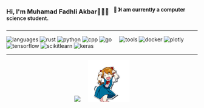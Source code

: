 ### Hi, I'm Muhamad Fadhli Akbar👋🧑‍💻 &nbsp;&nbsp;<sup>👾 &#12299;I am currently a computer science student.</sup>

---

![languages](https://img.shields.io/static/v1?label=&message=Languages:&color=111&style=flat-square)
![rust](https://img.shields.io/static/v1?logo=r&label=&message=Rust&color=36465D&logoColor=AAA&style=flat-square)
![python](https://img.shields.io/static/v1?logo=python&label=&message=Python&color=36465D&logoColor=AAA&style=flat-square)
![cpp](https://img.shields.io/static/v1?logo=cplusplus&label=&message=CPP&color=36465D&logoColor=AAA&style=flat-square&link=)
![go](https://img.shields.io/static/v1?logo=go&label=&message=Go&color=36465D&logoColor=AAA&style=flat-square&link=)
&nbsp;&nbsp;&nbsp;
![tools](https://img.shields.io/static/v1?label=&message=Tools:&color=111&style=flat-square)
![docker](https://img.shields.io/static/v1?logo=docker&label=&message=Docker&color=36465D&logoColor=AAA&style=flat-square)
![plotly](https://img.shields.io/static/v1?logo=plotly&label=&message=Plotly&color=36465D&logoColor=AAA&style=flat-square)
![tensorflow](https://img.shields.io/static/v1?logo=tensorflow&label=&message=TensorFlow&color=36465D&logoColor=AAA&style=flat-square)
![scikitlearn](https://img.shields.io/static/v1?logo=scikitlearn&label=&message=Scikit-Learn&color=36465D&logoColor=AAA&style=flat-square)
![keras](https://img.shields.io/static/v1?logo=keras&label=&message=Keras&color=36465D&logoColor=AAA&style=flat-square)
&nbsp;&nbsp;&nbsp;

---

<!-- https://github-profile-summary-cards.vercel.app/demo.html -->
<p  align="center">
  <img src="http://github-profile-summary-cards.vercel.app/api/cards/profile-details?username=fdhliakbar&theme=github_dark" width="78%"><img src="./Assets/asuka.gif" alt="Asuka gif" height="110px" style="padding-left:20px"></br></p>

<!-- <img src="./Assets/banner.jpeg" alt="Asuka langley banner" width="68%"><img src="./Assets/asuka.gif" alt="Asuka gif" height="120px" style="padding-left:78px"> -->
